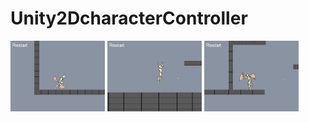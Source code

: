 # Unity2DcharacterController

<picture>
  <img src="./imgs/scr1.png" width="30%">
</picture>
<picture>
  <img src="./imgs/scr2.png" width="30%">
</picture>
<picture>
  <img src="./imgs/scr3.png" width="30%">
</picture>
